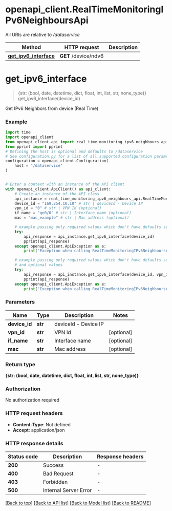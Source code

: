 # openapi_client.RealTimeMonitoringIPv6NeighboursApi

All URIs are relative to */dataservice*

Method | HTTP request | Description
------------- | ------------- | -------------
[**get_ipv6_interface**](RealTimeMonitoringIPv6NeighboursApi.md#get_ipv6_interface) | **GET** /device/ndv6 | 


# **get_ipv6_interface**
> {str: (bool, date, datetime, dict, float, int, list, str, none_type)} get_ipv6_interface(device_id)



Get IPv6 Neighbors from device (Real Time)

### Example


```python
import time
import openapi_client
from openapi_client.api import real_time_monitoring_ipv6_neighbours_api
from pprint import pprint
# Defining the host is optional and defaults to /dataservice
# See configuration.py for a list of all supported configuration parameters.
configuration = openapi_client.Configuration(
    host = "/dataservice"
)


# Enter a context with an instance of the API client
with openapi_client.ApiClient() as api_client:
    # Create an instance of the API class
    api_instance = real_time_monitoring_ipv6_neighbours_api.RealTimeMonitoringIPv6NeighboursApi(api_client)
    device_id = "169.254.10.10" # str | deviceId - Device IP
    vpn_id = "0" # str | VPN Id (optional)
    if_name = "ge0/0" # str | Interface name (optional)
    mac = "mac_example" # str | Mac address (optional)

    # example passing only required values which don't have defaults set
    try:
        api_response = api_instance.get_ipv6_interface(device_id)
        pprint(api_response)
    except openapi_client.ApiException as e:
        print("Exception when calling RealTimeMonitoringIPv6NeighboursApi->get_ipv6_interface: %s\n" % e)

    # example passing only required values which don't have defaults set
    # and optional values
    try:
        api_response = api_instance.get_ipv6_interface(device_id, vpn_id=vpn_id, if_name=if_name, mac=mac)
        pprint(api_response)
    except openapi_client.ApiException as e:
        print("Exception when calling RealTimeMonitoringIPv6NeighboursApi->get_ipv6_interface: %s\n" % e)
```


### Parameters

Name | Type | Description  | Notes
------------- | ------------- | ------------- | -------------
 **device_id** | **str**| deviceId - Device IP |
 **vpn_id** | **str**| VPN Id | [optional]
 **if_name** | **str**| Interface name | [optional]
 **mac** | **str**| Mac address | [optional]

### Return type

**{str: (bool, date, datetime, dict, float, int, list, str, none_type)}**

### Authorization

No authorization required

### HTTP request headers

 - **Content-Type**: Not defined
 - **Accept**: application/json


### HTTP response details

| Status code | Description | Response headers |
|-------------|-------------|------------------|
**200** | Success |  -  |
**400** | Bad Request |  -  |
**403** | Forbidden |  -  |
**500** | Internal Server Error |  -  |

[[Back to top]](#) [[Back to API list]](../README.md#documentation-for-api-endpoints) [[Back to Model list]](../README.md#documentation-for-models) [[Back to README]](../README.md)

